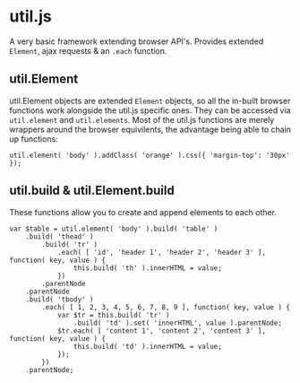 # util.js

A very basic framework extending browser API's. Provides extended `Element`, ajax requests & an `.each` function.


## util.Element

util.Element objects are extended `Element` objects, so all the in-built browser functions work alongside the util.js specific ones. They can be accessed via `util.element` and `util.elements`. Most of the util.js functions are merely wrappers around the browser equivilents, the advantage being able to chain up functions:

	util.element( 'body' ).addClass( 'orange' ).css({ 'margin-top': '30px' });
		

## util.build & util.Element.buildThese functions allow you to create and append elements to each other.

    var $table = util.element( 'body' ).build( 'table' )
        .build( 'thead' )
            .build( 'tr' )
                .each( [ 'id', 'header 1', 'header 2', 'header 3' ], function( key, value ) {
                    this.build( 'th' ).innerHTML = value;
                })
            .parentNode
        .parentNode
        .build( 'tbody' )
            .each( [ 1, 2, 3, 4, 5, 6, 7, 8, 9 ], function( key, value ) {
                var $tr = this.build( 'tr' )
                    .build( 'td' ).set( 'innerHTML', value ).parentNode;
                $tr.each( [ 'content 1', 'content 2', 'content 3' ], function( key, value ) {
                    this.build( 'td' ).innerHTML = value;
                });
            })
        .parentNode;